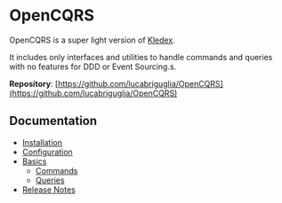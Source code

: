 # OpenCQRS

OpenCQRS is a super light version of [Kledex](https://github.com/lucabriguglia/Kledex).

It includes only interfaces and utilities to handle commands and queries with no features for DDD or Event Sourcing.s.

**Repository**: [https://github.com/lucabriguglia/OpenCQRS](https://github.com/lucabriguglia/OpenCQRS)

## Documentation

- [Installation](Installation)
- [Configuration](Configuration)
- [Basics](Basics)
   - [Commands](Commands)
   - [Queries](Queries)
- [Release Notes](Release-Notes)
